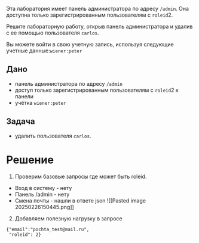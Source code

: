 Эта лаборатория имеет панель администратора по адресу `/admin`. Она доступна только зарегистрированным пользователям с `roleid`2.

Решите лабораторную работу, открыв панель администратора и удалив с ее помощью пользователя `carlos`.

Вы можете войти в свою учетную запись, используя следующие учетные данные:`wiener:peter`

## Дано

- панель администратора по адресу `/admin`
- доступ только зарегистрированным пользователям с `roleid`2 к панели
- учётка `wiener:peter`

## Задача

- удалить пользователя `carlos`.

# Решение 

1. Проверим базовые запросы где может быть roleid. 
- Вход в систему - нету
- Панель /admin - нету
- Смена почты - нашли в ответе json 
![[Pasted image 20250226150445.png]]


2. Добавляем полезную нагрузку в запросе
```
{"email":"pochta_test@mail.ru",
 "roleid": 2}
```

